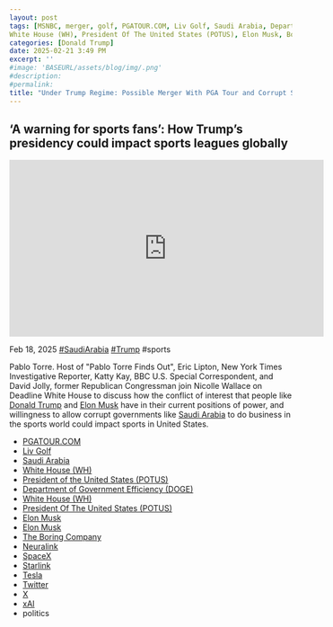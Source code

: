 ```yaml
---
layout: post
tags: [MSNBC, merger, golf, PGATOUR.COM, Liv Golf, Saudi Arabia, Department of Government Efficiency (DOGE), 
White House (WH), President Of The United States (POTUS), Elon Musk, Boring, Neuralink, SpaceX, Starlink, Tesla, Twitter, X, xAI, politics]
categories: [Donald Trump]
date: 2025-02-21 3:49 PM
excerpt: ''
#image: 'BASEURL/assets/blog/img/.png'
#description:
#permalink:
title: "Under Trump Regime: Possible Merger With PGA Tour and Corrupt Saudi Owned Liv Golf"
---
```



## ‘A warning for sports fans’: How Trump’s presidency could impact sports leagues globally

<iframe width="560" height="315" src="https://www.youtube.com/embed/0YMePmSD3rM?si=koMD5UkX6FnMhGov" title="YouTube video player" frameborder="0" allow="accelerometer; autoplay; clipboard-write; encrypted-media; gyroscope; picture-in-picture; web-share" referrerpolicy="strict-origin-when-cross-origin" allowfullscreen></iframe>

Feb 18, 2025  [#SaudiArabia](https://www.my.gov.sa/) [#Trump](https://www.whitehouse.gov/) #sports

Pablo Torre. Host of "Pablo Torre Finds Out", Eric Lipton, New York Times Investigative Reporter, Katty Kay, BBC U.S. Special Correspondent, and David Jolly, former Republican Congressman join Nicolle Wallace on Deadline White House to discuss how the conflict of interest that people like [Donald Trump](https://www.donaldjtrump.com/) and [Elon Musk](https://ir.tesla.com/corporate/elon-musk) have in their current positions of power, and willingness to allow corrupt governments like [Saudi Arabia](https://www.gov.sa/) to do business in the sports world could impact sports in United States.

- [PGATOUR.COM](https://www.pgatour.com/)
- [Liv Golf](https://www.livgolf.com/)
- [Saudi Arabia](https://www.gov.ua)
- [White House (WH)](https://www.whitehouse.gov/)
- [President of the United States (POTUS)](https://www.whitehouse.gov/)
-  [Department of Government Efficiency (DOGE)](https://doge.gov/)
- [White House (WH)](https://www.whitehouse.gov/)
- [President Of The United States (POTUS)](https://www.whitehouse.gov/)
- [Elon Musk](https://ir.tesla.com/corporate/elon-musk)
- [Elon Musk](https://x.com/elonmusk/)
- [The Boring Company](https://www.boringcompany.com/)
- [Neuralink](https://neuralink.com/)
- [SpaceX](https://www.spacex.com/)
- [Starlink](https://www.starlink.com/)
- [Tesla](https://www.tesla.com/)
- [Twitter](https://twitter.com/)
- [ X ](https://x.com/)
- [xAI](https://x.ai/)
- politics
 